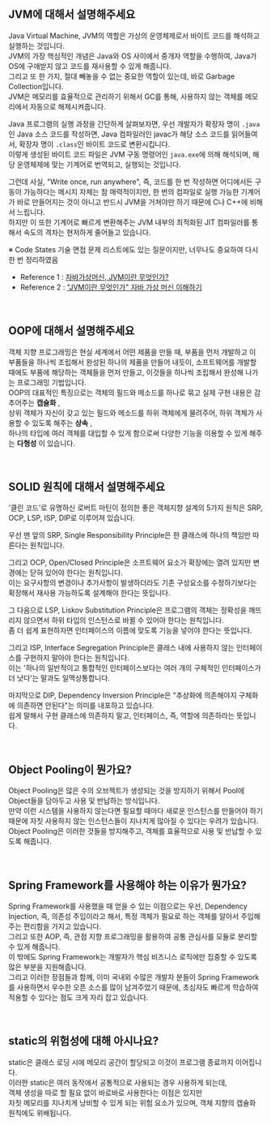 ## JVM에 대해서 설명해주세요

Java Virtual Machine, JVM의 역할은 가상의 운영체제로서 바이트 코드를 해석하고 실행하는 것입니다.  
JVM의 가장 핵심적인 개념은 Java와 OS 사이에서 중개자 역할을 수행하여, Java가 OS에 구애받지 않고 코드를 재사용할 수 있게 해줍니다.  
그리고 또 한 가지, 절대 빼놓을 수 없는 중요한 역할이 있는데, 바로 Garbage Collection입니다.  
JVM은 메모리를 효율적으로 관리하기 위해서 GC를 통해, 사용하지 않는 객체를 메모리에서 자동으로 해제시켜줍니다.

Java 프로그램의 실행 과정을 간단하게 살펴보자면, 우선 개발자가 확장자 명이 `.java`인 Java 소스 코드를 작성하면, Java 컴파일러인 javac가 해당 소스 코드를 읽어들여서, 확장자 명이 `.class`인 바이트 코드로 변환시킵니다.  
이렇게 생성된 바이트 코드 파일은 JVM 구동 명령어인 `java.exe`에 의해 해석되며, 해당 운영체제에 맞는 기계어로 번역되고, 실행되는 것입니다.

그런데 사실, "Write once, run anywhere", 즉, 코드를 한 번 작성하면 어디에서든 구동이 가능하다는 메시지 자체는 참 매력적이지만, 한 번의 컴파일로 실행 가능한 기계어가 바로 만들어지는 것이 아니고 반드시 JVM을 거쳐야만 하기 때문에 C나 C++에 비해서 느립니다.  
하지만 이 또한 기계어로 빠르게 변환해주는 JVM 내부의 최적화된 JIT 컴파일러를 통해서 속도의 격차는 현저하게 줄어들고 있습니다.

※ Code States 기술 면접 문제 리스트에도 있는 질문이지만, 너무나도 중요하여 다시 한 번 정리하였음

- Reference 1 : [자바가상머신, JVM이란 무엇인가?](https://asfirstalways.tistory.com/158)
- Reference 2 : ["JVM이란 무엇인가" 자바 가상 머신 이해하기](https://www.itworld.co.kr/news/110837)

<br>

## OOP에 대해서 설명해주세요

객체 지향 프로그래밍은 현실 세계에서 어떤 제품을 만들 때, 부품을 먼저 개발하고 이 부품들을 하나씩 조립해서 완성된 하나의 제품을 만들어 내듯이, 소프트웨어를 개발할 때에도 부품에 해당하는 객체들을 먼저 만들고, 이것들을 하나씩 조립해서 완성해 나가는 프로그래밍 기법입니다.  
OOP의 대표적인 특징으로는 객체의 필드와 메소드를 하나로 묶고 실제 구현 내용은 감추어주는 **캡슐화** ,  
상위 객체가 자신이 갖고 있는 필드와 메소드를 하위 객체에게 물려주어, 하위 객체가 사용할 수 있도록 해주는 **상속** ,  
하나의 타입에 여러 객체를 대입할 수 있게 함으로써 다양한 기능을 이용할 수 있게 해주는 **다형성** 이 있습니다.

<br>

## SOLID 원칙에 대해서 설명해주세요

'클린 코드'로 유명하신 로버트 마틴이 정의한 좋은 객체지향 설계의 5가지 원칙은 SRP, OCP, LSP, ISP, DIP로 이루어져 있습니다.

우선 맨 앞의 SRP, Single Responsibility Principle은 한 클래스에 하나의 책임만 따른다는 원칙입니다.

그리고 OCP, Open/Closed Principle은 소프트웨어 요소가 확장에는 열려 있지만 변경에는 닫혀 있어야 한다는 원칙입니다.  
이는 요구사항의 변경이나 추가사항이 발생하더라도 기존 구성요소를 수정하기보다는 확장해서 재사용 가능하도록 설계해야 한다는 뜻입니다.

그 다음으로 LSP, Liskov Substitution Principle은 프로그램의 객체는 정확성을 깨뜨리지 않으면서 하위 타입의 인스턴스로 바뀔 수 있어야 한다는 원칙입니다.  
좀 더 쉽게 표현하자면 인터페이스의 이름에 맞도록 기능을 넣어야 한다는 뜻입니다.

그리고 ISP, Interface Segregation Principle은 클래스 내에 사용하지 않는 인터페이스를 구현하지 말아야 한다는 원칙입니다.  
이는 '하나의 일반적이고 통합적인 인터페이스보다는 여러 개의 구체적인 인터페이스가 더 낫다'는 말과도 일맥상통합니다.

마지막으로 DIP, Dependency Inversion Principle은 "추상화에 의존해야지 구체화에 의존하면 안된다"는 의미를 내포하고 있습니다.  
쉽게 말해서 구현 클래스에 의존하지 말고, 인터페이스, 즉, 역할에 의존하라는 뜻입니다.

<br>

## Object Pooling이 뭔가요?

Object Pooling은 많은 수의 오브젝트가 생성되는 것을 방지하기 위해서 Pool에 Object들을 담아두고 사용 및 반납하는 방식입니다.  
만약 이런 시스템을 사용하지 않는다면 필요할 때마다 새로운 인스턴스를 만들어야 하기 때문에 자칫 사용하지 않는 인스턴스들이 지나치게 많아질 수 있다는 우려가 있습니다.  
Object Pooling은 이러한 것들을 방지해주고, 객체를 효율적으로 사용 및 반납할 수 있도록 해줍니다.

<br>

## Spring Framework를 사용해야 하는 이유가 뭔가요?

Spring Framework를 사용했을 때 얻을 수 있는 이점으로는 우선, Dependency Injection, 즉, 의존성 주입이라고 해서, 특정 객체가 필요로 하는 객체를 알아서 주입해주는 편리함을 가지고 있습니다.  
그리고 또한 AOP, 즉, 관점 지향 프로그래밍을 활용하여 공통 관심사를 모듈로 분리할 수 있게 해줍니다.  
이 밖에도 Spring Framework는 개발자가 핵심 비즈니스 로직에만 집중할 수 있도록 많은 부분을 지원해줍니다.  
그리고 이러한 장점들과 함께, 이미 국내외 수많은 개발자 분들이 Spring Framework를 사용하면서 우수한 오픈 소스를 많이 남겨주었기 때문에, 초심자도 빠르게 학습하여 적용할 수 있다는 점도 크게 자리 잡고 있습니다.

<br>

## static의 위험성에 대해 아시나요?

static은 클래스 로딩 시에 메모리 공간이 할당되고 이것이 프로그램 종료까지 이어집니다.  
이러한 static은 여러 동작에서 공통적으로 사용되는 경우 사용하게 되는데,  
객체 생성을 따로 할 필요 없이 바로바로 사용한다는 이점은 있지만  
자칫 메모리를 지나치게 낭비할 수 있게 되는 위험 요소가 있으며, 객체 지향의 캡슐화 원칙에도 위배됩니다.
